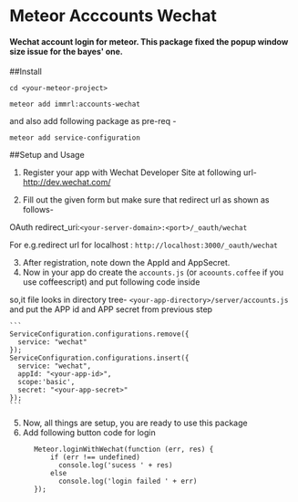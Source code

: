 # Meteor Acccounts Wechat
#### Wechat account login for meteor. This package fixed the popup window size issue for the bayes' one.

##Install

`cd <your-meteor-project>`

`meteor add immrl:accounts-wechat`

and also add following package as pre-req -

`meteor add service-configuration`


##Setup and Usage
1. Register your app with Wechat Developer Site at following url- http://dev.wechat.com/

2. Fill out the given form but make sure that redirect url as shown as follows-

  OAuth redirect_uri:`<your-server-domain>:<port>/_oauth/wechat`

  For e.g.redirect url for localhost : `http://localhost:3000/_oauth/wechat`

3. After registration, note down the AppId and AppSecret.
4. Now in your app do create the `accounts.js` (or `acoounts.coffee` if you use coffeescript) and put following code inside

 so,it file looks in directory tree- `<your-app-directory>/server/accounts.js`  and put the APP id and APP secret from previous step

    ```
    ServiceConfiguration.configurations.remove({
      service: "wechat"
    });
    ServiceConfiguration.configurations.insert({
      service: "wechat",
      appId: "<your-app-id>",
      scope:'basic',
      secret: "<your-app-secret>"
    });
    ```
5. Now, all things are setup, you are ready to use this package
6. Add following button code for login
```
      Meteor.loginWithWechat(function (err, res) {
          if (err !== undefined)
            console.log('sucess ' + res)
          else
            console.log('login failed ' + err)
      });
```
